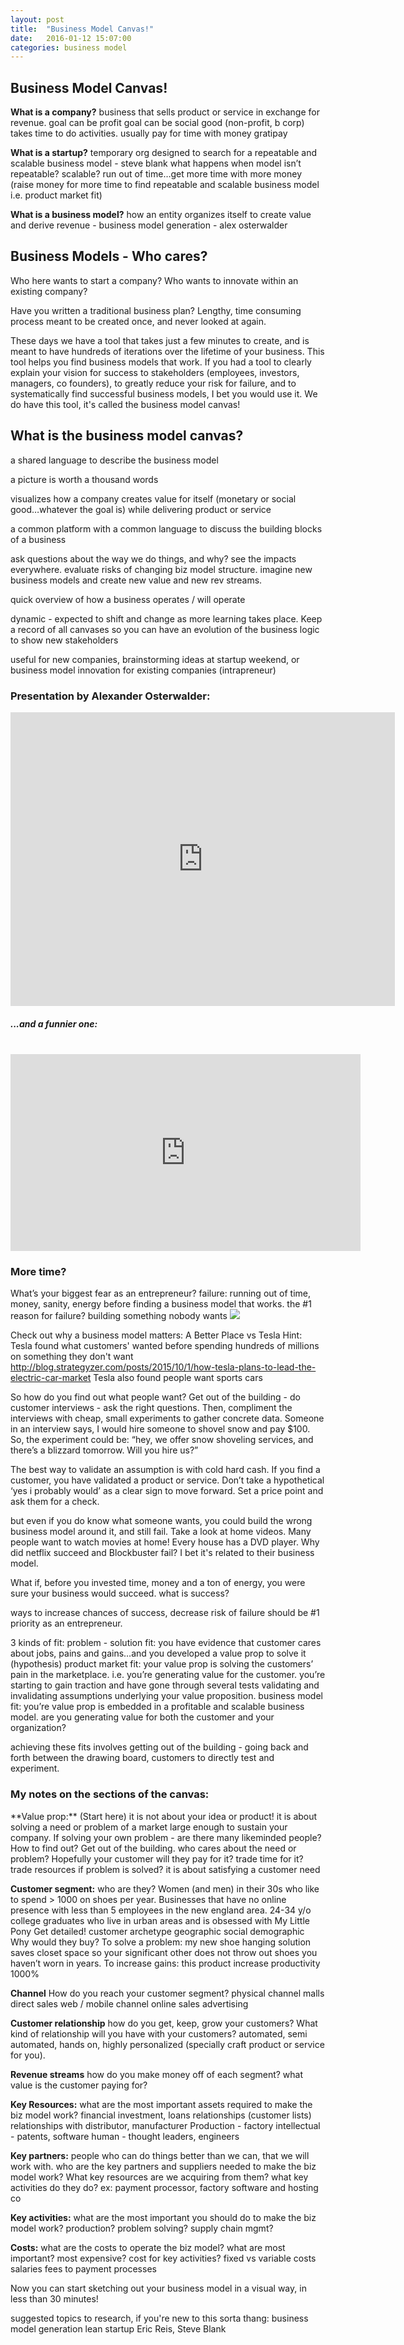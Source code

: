 ```yaml
---
layout: post
title:  "Business Model Canvas!"
date:   2016-01-12 15:07:00
categories: business model 
---
```

<h2>Business Model Canvas!</h2>
<b> What is a company?</b>
business that sells product or service in exchange for revenue. 
goal can be profit
goal can be social good (non-profit, b corp)
takes time to do activities. usually pay for time with money
gratipay

<b>What is a startup?</b>
temporary org designed to search for a repeatable and scalable business model - steve blank
what happens when model isn’t repeatable? scalable? run out of time…get more time with more money (raise money for more time to find repeatable and scalable business model i.e. product market fit)

<b>What is a business model?</b>
how an entity organizes itself to create value and derive revenue - business model generation - alex osterwalder

<h2>Business Models - Who cares? </h2>

Who here wants to start a company? Who wants to innovate within an existing company? 

Have you written a traditional business plan? Lengthy, time consuming process meant to be created once, and never looked at again.

These days we have a tool that takes just a few minutes to create, and is meant to have hundreds of iterations over the lifetime of your business. This tool helps you find business models that work.  If you had a tool to clearly explain your vision for success to stakeholders (employees, investors, managers, co founders), to greatly reduce your risk for failure, and to systematically find successful business models, I bet you would use it. We do have this tool, it's called the business model canvas!

<h2>What is the business model canvas?</h2>
a shared language to describe the business model

a picture is worth a thousand words

visualizes how a company creates value for itself (monetary or social good…whatever the goal is) while delivering product or service

a common platform with a common language to discuss the building blocks of a business

ask questions about the way we do things, and why? see the impacts everywhere. evaluate risks of changing biz model structure. imagine new business models and create new value and new rev streams.

quick overview of how a business operates / will operate

dynamic - expected to shift and change as more learning takes place. Keep a record of all canvases so you can have an evolution of the business logic to show new stakeholders

useful for new companies, brainstorming ideas at startup weekend, or business model innovation for existing companies (intrapreneur)

<h3>Presentation by Alexander Osterwalder:</h3>
<iframe src="http://www.slideshare.net/Alex.Osterwalder/slideshelf" width="615px" height="470px" frameborder="0" marginwidth="0" marginheight="0" scrolling="no" style="border:none;" allowfullscreen webkitallowfullscreen mozallowfullscreen></iframe>

<h5>...and a funnier one:</h5>
<br />
<iframe width="560" height="315" src="https://www.youtube.com/embed/isvIOO3TEfo" frameborder="0" allowfullscreen></iframe>

<h3>More time?</h3>
What’s your biggest fear as an entrepreneur?
failure: running out of time, money, sanity, energy before finding a business model that works.
the #1 reason for failure?
building something nobody wants
<img src="http://media.100firsthits.com/2013/11/Startup-Mistakes-Infographics.png" />

Check out why a business model matters:
A Better Place vs Tesla
Hint: Tesla found what customers' wanted before spending hundreds of millions on something they don't want
http://blog.strategyzer.com/posts/2015/10/1/how-tesla-plans-to-lead-the-electric-car-market
Tesla also found people want sports cars

So how do you find out what people want? Get out of the building - do customer interviews - ask the right questions. Then, compliment the interviews with cheap, small experiments to gather concrete data. Someone in an interview says, I would hire someone to shovel snow and pay $100. So, the experiment could be: “hey, we offer snow shoveling services, and there’s a blizzard tomorrow. Will you hire us?” 

The best way to validate an assumption is with cold hard cash. If you find a customer, you have validated a product or service. Don’t take a hypothetical ‘yes i probably would’ as a clear sign to move forward. Set a price point and ask them for a check.

but even if you do know what someone wants, you could build the wrong business model around it, and still fail. Take a look at home videos. Many people want to watch movies at home! Every house has a DVD player. Why did netflix succeed and Blockbuster fail?  I bet it's related to their business model.

What if, before you invested time, money and a ton of energy, you were sure your business would succeed.
what is success?

ways to increase chances of success, decrease risk of failure should be #1 priority as an entrepreneur.

3 kinds of fit: 
problem - solution fit: you have evidence that customer cares about jobs, pains and gains…and you developed a value prop to solve it (hypothesis)
product market fit: your value prop is solving the customers’ pain in the marketplace. i.e. you’re generating value for the customer. you’re starting to gain traction and have gone through several tests validating and invalidating assumptions underlying your value proposition.
business model fit: you’re value prop is embedded in a profitable and scalable business model. are you generating value for both the customer and your organization? 

achieving these fits involves getting out of the building - going back and forth between the drawing board, customers to directly test and experiment.

<div>
<h3>My notes on the sections of the canvas:</h3>
**Value prop:**
(Start here)
it is not about your idea or product! 
it is about solving a need or problem of a market large enough to sustain your company. If solving your own problem - are there many likeminded people? How to find out? Get out of the building.
who cares about the need or problem?
Hopefully your customer
will they pay for it? trade time for it? trade resources if problem is solved?
it is about satisfying a customer need 

**Customer segment:** 
who are they? 
Women (and men) in their 30s who like to spend > 1000 on shoes per year. 
Businesses that have no online presence with less than 5 employees in the new england area. 
24-34 y/o college graduates who live in urban areas and is obsessed with My Little Pony
Get detailed!
  customer archetype
  geographic
  social
  demographic
Why would they buy? 
To solve a problem: my new shoe hanging solution saves closet space so your significant other does not throw out shoes you haven’t worn in years.
To increase gains: this product increase productivity 1000%


**Channel** 
How do you reach your customer segment?
physical channel
malls
direct sales
web / mobile channel
online sales
advertising

**Customer relationship**
how do you get, keep, grow your customers? What kind of relationship will you have with your customers? automated, semi automated, hands on, highly personalized (specially craft product or service for you).

**Revenue streams**
how do you make money off of each segment?
what value is the customer paying for?

**Key Resources:**
what are the most important assets required to make the biz model work?
financial
investment, loans
relationships (customer lists)
relationships with distributor, manufacturer
Production - factory
intellectual - patents, software
human - thought leaders, engineers

**Key partners:** 
 people who can do things better than we can, that we will work with.
who are the key partners and suppliers needed to make the biz model work? 
What key resources are we acquiring from them? 
what key activities do they do?
ex: payment processor, factory
software and hosting co

**Key activities:**
what are the most important you should do to make the biz model work? production? problem solving? supply chain mgmt?

**Costs:**
what are the costs to operate the biz model?
what are most important?
most expensive?
cost for key activities?
fixed vs variable costs
salaries
fees to payment processes

Now you can start sketching out your business model in a visual way, in less than 30 minutes!

suggested topics to research, if you're new to this sorta thang: 
business model generation 
lean startup
Eric Reis, Steve Blank 
</div>
